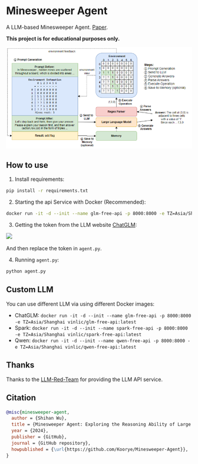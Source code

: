 # Minesweeper Agent

A LLM-based Minesweeper Agent. [Paper](https://github.com/Koorye/Minesweeper-Agent/blob/main/minesweeper_agent.pdf).

**This project is for educational purposes only.**

![](pics/agent.png)

## How to use

1. Install requirements:

```bash
pip install -r requirements.txt
```

2. Starting the api Service with Docker (Recommended):

```bash
docker run -it -d --init --name glm-free-api -p 8000:8000 -e TZ=Asia/Shanghai vinlic/glm-free-api:latest
```

3. Getting the token from the LLM website [ChatGLM](https://chatglm.cn/):

![](https://github.com/LLM-Red-Team/glm-free-api/raw/master/doc/example-0.png)

And then replace the token in `agent.py`.

4. Running `agent.py`:

```bash
python agent.py
```

## Custom LLM

You can use different LLM via using different Docker images:

- ChatGLM: `docker run -it -d --init --name glm-free-api -p 8000:8000 -e TZ=Asia/Shanghai vinlic/glm-free-api:latest`
- Spark: `docker run -it -d --init --name spark-free-api -p 8000:8000 -e TZ=Asia/Shanghai vinlic/spark-free-api:latest`
- Qwen: `docker run -it -d --init --name qwen-free-api -p 8000:8000 -e TZ=Asia/Shanghai vinlic/qwen-free-api:latest`

## Thanks

Thanks to the [LLM-Red-Team](https://github.com/LLM-Red-Team) for providing the LLM API service.

## Citation

```bibtex
@misc{minesweeper-agent,
  author = {Shihan Wu},
  title = {Minesweeper Agent: Exploring the Reasoning Ability of Large Language Models},
  year = {2024},
  publisher = {GitHub},
  journal = {GitHub repository},
  howpublished = {\url{https://github.com/Koorye/Minesweeper-Agent}},
}

